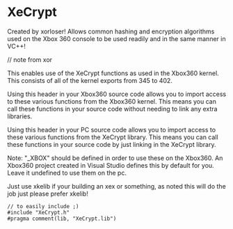 # XeCrypt
Created by xorloser! Allows common hashing and encryption algorithms used on the Xbox 360 console to be used readily and in the same manner in VC++!

// note from xor

This enables use of the XeCrypt functions as used in the Xbox360 kernel.
This consists of all of the kernel exports from 345 to 402.

Using this header in your Xbox360 source code allows you to import
access to these various functions from the Xbox360 kernel.
This means you can call these functions in your source code
without needing to link any extra libraries.

Using this header in your PC source code allows you to import
access to these various functions from the XeCrypt library.
This means you can call these functions in your source code
by just linking in the XeCrypt library.

Note: "_XBOX" should be defined in order to use these on the Xbox360.
An Xbox360 project created in Visual Studio defines this by default for you.
Leave it undefined to use them on the pc.

Just use xkelib if your building an xex or something, as noted this will do the job just please prefer xkelib!

    // to easily include ;)
    #include "XeCrypt.h"
    #pragma comment(lib, "XeCrypt.lib")
